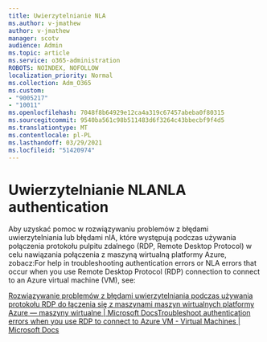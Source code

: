 ```yaml
---
title: Uwierzytelnianie NLA
ms.author: v-jmathew
author: v-jmathew
manager: scotv
audience: Admin
ms.topic: article
ms.service: o365-administration
ROBOTS: NOINDEX, NOFOLLOW
localization_priority: Normal
ms.collection: Adm_O365
ms.custom:
- "9005217"
- "10011"
ms.openlocfilehash: 7048f8b64929e12ca4a319c67457abeba0f80315
ms.sourcegitcommit: 9540ba561c98b511483d6f3264c43bbecbf9f4d5
ms.translationtype: MT
ms.contentlocale: pl-PL
ms.lasthandoff: 03/29/2021
ms.locfileid: "51420974"
---
```

# <a name="nla-authentication"></a><span data-ttu-id="9468e-102">Uwierzytelnianie NLA</span><span class="sxs-lookup"><span data-stu-id="9468e-102">NLA authentication</span></span>

<span data-ttu-id="9468e-103">Aby uzyskać pomoc w rozwiązywaniu problemów z błędami uwierzytelniania lub błędami nlA, które występują podczas używania połączenia protokołu pulpitu zdalnego (RDP, Remote Desktop Protocol) w celu nawiązania połączenia z maszyną wirtualną platformy Azure, zobacz:</span><span class="sxs-lookup"><span data-stu-id="9468e-103">For help in troubleshooting authentication errors or NLA errors that occur when you use Remote Desktop Protocol (RDP) connection to connect to an Azure virtual machine (VM), see:</span></span>

[<span data-ttu-id="9468e-104">Rozwiązywanie problemów z błędami uwierzytelniania podczas używania protokołu RDP do łączenia się z maszynami maszyn wirtualnych platformy Azure — maszyny wirtualne | Microsoft Docs</span><span class="sxs-lookup"><span data-stu-id="9468e-104">Troubleshoot authentication errors when you use RDP to connect to Azure VM - Virtual Machines | Microsoft Docs</span></span>](https://docs.microsoft.com/troubleshoot/azure/virtual-machines/cannot-connect-rdp-azure-vm)
